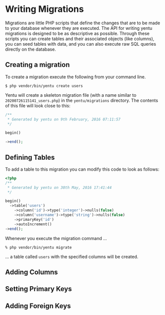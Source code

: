 Writing Migrations
==================
Migrations are little PHP scripts that define the changes that are to be made to your database whenever they are executed. The API for writing yentu migrations is designed to be as descriptive as possible. Through these scripts you can create tables and their associated objects (like columns), you can seed tables with data, and you can also execute raw SQL queries directly on the database.

Creating a migration
-----------------------------
To create a migration execute the following from your command line.

    $ php vendor/bin/yentu create users
    
Yentu will create a skeleton migration file (with a name similar to `20200726115141_users.php`) in the `yentu/migrations` directory. The contents of this file will look close to this:

````php
/**
 * Generated by yentu on 9th February, 2016 07:11:57
 */

begin()

->end();
````

Defining Tables
---------------
To add a table to this migration you can modify this code to look as follows:

````php
<?php
/**
 * Generated by yentu on 30th May, 2016 17:41:44
 */

begin()
  ->table('users')
    ->column('id')->type('integer')->nulls(false)
    ->column('username')->type('string')->nulls(false)
    ->primaryKey('id')
    ->autoIncrement()
->end();
````

Whenever you execute the migration command ...

    % php vendor/bin/yentu migrate

... a table called `users` with the specified columns will be created.
    
Adding Columns
--------------


Setting Primary Keys
--------------------



Adding Foreign Keys
-------------------




    

